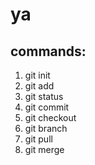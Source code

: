 # ya

## commands:

1. git init
2. git add
3. git status
4. git commit
5. git checkout
6. git branch
7. git pull
8. git merge
